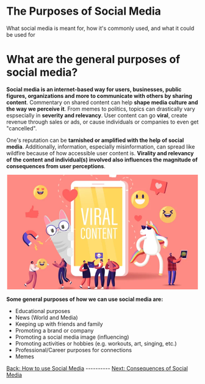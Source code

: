 # The Purposes of Social Media
What social media is meant for, how it's commonly used, and what it could be used for
# What are the general purposes of social media?
**Social media is an internet-based way for users, businesses, public figures, organizations and more to communicate with others by sharing content**. Commentary on shared content can help **shape media culture and the way we perceive it**. From memes to politics, topics can drastically vary espsecially in **severity and relevancy**. User content can go **viral**, create revenue through sales or ads, or cause individuals or companies to even get "cancelled".

One's reputation can be **tarnished or amplified with the help of social media**. Additionally, information, especially misinformation, can spread like wildfire because of how accessible user content is. **Virality and relevancy of the content and individual(s) involved also influences the magnitude of consequences from user perceptions**.

<p align="center"><img src="viral.jpg" alt="Viral Illustration" style="height: 300px; width:500px;"/></p>

**Some general purposes of how we can use social media are:**
- Educational purposes
- News (World and Media)
- Keeping up with friends and family
- Promoting a brand or company
- Promoting a social media image (influencing)
- Promoting activities or hobbies (e.g. workouts, art, singing, etc.)
- Professional/Career purposes for connections
- Memes

[Back: How to use Social Media](howtousesocialmedia.md) ---------- [Next: Consequences of Social Media](consequencesofsocialmed.md)
